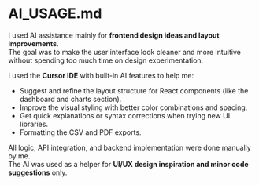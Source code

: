 # AI_USAGE.md

I used AI assistance mainly for **frontend design ideas and layout improvements**.  
The goal was to make the user interface look cleaner and more intuitive without spending too much time on design experimentation.

I used the **Cursor IDE** with built-in AI features to help me:

- Suggest and refine the layout structure for React components (like the dashboard and charts section).
- Improve the visual styling with better color combinations and spacing.
- Get quick explanations or syntax corrections when trying new UI libraries.
- Formatting the CSV and PDF exports.

All logic, API integration, and backend implementation were done manually by me.  
The AI was used as a helper for **UI/UX design inspiration and minor code suggestions** only.
